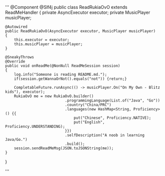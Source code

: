 '''
@Component
@Slf4j
public class ReadRukiaOvO extends ReadMeHandler
{
    private AsyncExecutor executor;
    private MusicPlayer musicPlayer;

    @Autowired
    public ReadRukiaOvO(AsyncExecutor executor, MusicPlayer musicPlayer)
    {
        this.executor = executor;
        this.musicPlayer = musicPlayer;
    }

    @SneakyThrows
    @Override
    public void onReadMe(@NonNull ReadMeSession session)
    {
        log.info("Someone is reading README.md.");
        if(session.getWannaOrNot().equals("not")) {return;}
        
        CompletableFuture.runAsync(() -> musicPlayer.On("On My Own - Blitz kids"), executor);
        RukiaOvO me = new RukiaOvO.builder()
                               .programmingLanguage(List.of("Java", "Go"))
                               .country("China/PRC")
                               .languages(new HashMap<String, Proficiency>() {{
                                   put("Chinese", Proficiency.NATIVE);
                                   put("English", Proficiency.UNDERSTANDING);
                               }})
                               .selfDescription("A noob in learning Java/Go.")
                               .build();
        session.sendReadMeMsg(JSON.toJSONString(me));
    }
}

'''

